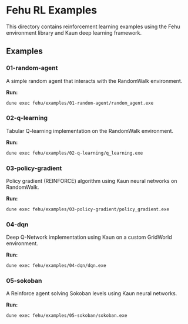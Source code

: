# Fehu RL Examples

This directory contains reinforcement learning examples using the Fehu environment library and Kaun deep learning framework.

## Examples

### 01-random-agent
A simple random agent that interacts with the RandomWalk environment.

**Run:**
```bash
dune exec fehu/examples/01-random-agent/random_agent.exe
```

### 02-q-learning
Tabular Q-learning implementation on the RandomWalk environment.

**Run:**
```bash
dune exec fehu/examples/02-q-learning/q_learning.exe
```

### 03-policy-gradient
Policy gradient (REINFORCE) algorithm using Kaun neural networks on RandomWalk.

**Run:**
```bash
dune exec fehu/examples/03-policy-gradient/policy_gradient.exe
```

### 04-dqn
Deep Q-Network implementation using Kaun on a custom GridWorld environment.

**Run:**
```bash
dune exec fehu/examples/04-dqn/dqn.exe
```

### 05-sokoban
A Reinforce agent solving Sokoban levels using Kaun neural networks.

**Run:**
```bash
dune exec fehu/examples/05-sokoban/sokoban.exe
```
